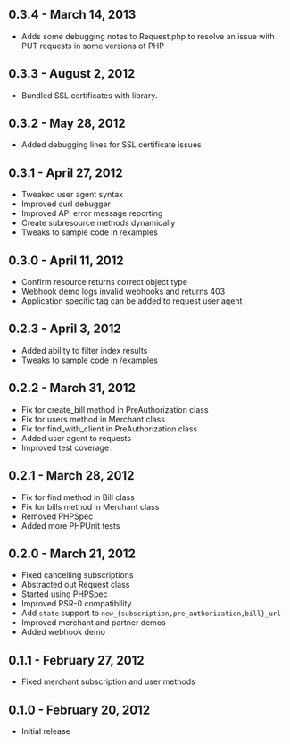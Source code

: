 ## 0.3.4 - March 14, 2013

- Adds some debugging notes to Request.php to resolve an issue with PUT
requests in some versions of PHP

## 0.3.3 - August 2, 2012

- Bundled SSL certificates with library.

## 0.3.2 - May 28, 2012

- Added debugging lines for SSL certificate issues

## 0.3.1 - April 27, 2012

- Tweaked user agent syntax
- Improved curl debugger
- Improved API error message reporting
- Create subresource methods dynamically
- Tweaks to sample code in /examples


## 0.3.0 - April 11, 2012

- Confirm resource returns correct object type
- Webhook demo logs invalid webhooks and returns 403
- Application specific tag can be added to request user agent


## 0.2.3 - April 3, 2012

- Added ability to filter index results
- Tweaks to sample code in /examples


## 0.2.2 - March 31, 2012

- Fix for create_bill method in PreAuthorization class
- Fix for users method in Merchant class
- Fix for find_with_client in PreAuthorization class
- Added user agent to requests
- Improved test coverage


## 0.2.1 - March 28, 2012

- Fix for find method in Bill class
- Fix for bills method in Merchant class
- Removed PHPSpec
- Added more PHPUnit tests


## 0.2.0 - March 21, 2012

- Fixed cancelling subscriptions
- Abstracted out Request class
- Started using PHPSpec
- Improved PSR-0 compatibility
- Add `state` support to `new_{subscription,pre_authorization,bill}_url`
- Improved merchant and partner demos
- Added webhook demo


## 0.1.1 - February 27, 2012

- Fixed merchant subscription and user methods


## 0.1.0 - February 20, 2012

- Initial release
